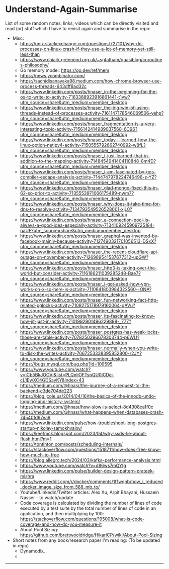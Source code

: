 
# Understand-Again-Summarise

List of some random notes, links, videos which can be directly visited and read (or) stuff which I have to revisit again and summarise in the repo: 
- Misc:
  - https://unix.stackexchange.com/questions/727101/why-do-processes-on-linux-crash-if-they-use-a-lot-of-memory-yet-still-less-than
  - https://www.chiark.greenend.org.uk/~sgtatham/quasiblog/coroutines-philosophy/
  - Go memory model: https://go.dev/ref/mem
  - https://news.ycombinator.com/
  - https://sachidisanayaka98.medium.com/how-chrome-browser-use-process-threads-643dff8ad32c
  - https://www.linkedin.com/posts/hnaser_in-the-beginning-for-the-os-to-write-to-activity-7163388923916861441-t1vw?utm_source=share&utm_medium=member_desktop
  - https://www.linkedin.com/posts/hnaser_the-big-win-of-using-threads-instead-of-processes-activity-7161147178546069506-yehp?utm_source=share&utm_medium=member_desktop
  - https://www.linkedin.com/posts/hnaser_fragmentation-is-a-very-interesting-topic-activity-7156142414989037568-6C96?utm_source=share&utm_medium=member_desktop
  - https://www.linkedin.com/posts/hnaser_today-i-learned-how-the-linux-option-netipv4-activity-7150555792662740992-w8fL?utm_source=share&utm_medium=member_desktop
  - https://www.linkedin.com/posts/hnaser_i-just-learned-that-in-addition-to-the-mapping-activity-7148454941404110848-8m4D?utm_source=share&utm_medium=member_desktop
  - https://www.linkedin.com/posts/hnaser_i-am-fascinated-by-gos-compiler-escape-analysis-activity-7144747978224746496-z-YZ?utm_source=share&utm_medium=member_desktop
  - https://www.linkedin.com/posts/hnaser_glad-mongo-fixed-this-in-62-so-prior-to-activity-7135553971066175489-nwm7?utm_source=share&utm_medium=member_desktop
  - https://www.linkedin.com/posts/hnaser_why-does-it-take-time-for-dns-to-resolve-activity-7134793549526528001-xjL0?utm_source=share&utm_medium=member_desktop
  - https://www.linkedin.com/posts/hnaser_a-connection-pool-is-always-a-good-idea-especially-activity-7134109245909725184-qaUE?utm_source=share&utm_medium=member_desktop
  - https://www.linkedin.com/posts/hnaser_graphql-was-invented-by-facebook-mainly-because-activity-7127490321701056513-DSxX?utm_source=share&utm_medium=member_desktop
  - https://www.linkedin.com/posts/hnaser_the-recent-cloudflare-api-outage-on-november-activity-7126989541537677312-upGW?utm_source=share&utm_medium=member_desktop
  - https://www.linkedin.com/posts/hnaser_http3-is-taking-over-the-world-but-consider-activity-7116186211039285248-Bae7?utm_source=share&utm_medium=member_desktop
  - https://www.linkedin.com/posts/hnaser_i-got-asked-how-vpn-works-on-x-so-here-is-activity-7110641803984322560--ONA?utm_source=share&utm_medium=member_desktop
  - https://www.linkedin.com/posts/hnaser_fun-networking-fact-http-related-pglocks-activity-7108275178979160064-gAVu?utm_source=share&utm_medium=member_desktop
  - https://www.linkedin.com/posts/hnaser_its-fascinating-to-know-how-jit-just-in-activity-7101992901496229888-_777?utm_source=share&utm_medium=member_desktop
  - https://www.linkedin.com/posts/hnaser_postgres-has-weak-locks-those-are-table-activity-7078250396678303744-p6WU?utm_source=share&utm_medium=member_desktop
  - https://www.linkedin.com/posts/hnaser_normally-when-you-write-to-disk-the-writes-activity-7067253338395852800-r2JY?utm_source=share&utm_medium=member_desktop
  - https://bugs.mysql.com/bug.php?id=109595
  - https://www.youtube.com/watch?v=lCb5BkJOOVI&list=PLQnljOFTspQU0ICDe-cL1EwXC4GDSayKY&index=43
  - https://medium.com/@hnasr/the-journey-of-a-request-to-the-backend-c3de704de223
  - https://blog.jcole.us/2014/04/16/the-basics-of-the-innodb-undo-logging-and-history-system/
  - https://medium.com/@hnasr/how-slow-is-select-8d4308ca1f0c
  - https://medium.com/@hnasr/what-happens-when-databases-crash-74540fd97ea9
  - https://www.linkedin.com/pulse/how-troubleshoot-long-postgres-startup-nikolay-samokhvalov/
  - https://keefmck.blogspot.com/2023/04/why-ssds-lie-about-flush.html?m=1
  - https://tontinton.com/posts/scheduling-internals/
  - https://stackoverflow.com/questions/1518711/how-does-free-know-how-much-to-free
  - https://blog.allegro.tech/2024/03/kafka-performance-analysis.html
  - https://www.youtube.com/watch?v=d86ws7mQYIg
  - https://www.linkedin.com/pulse/builder-design-pattern-prateek-mishra
  - https://www.reddit.com/r/docker/comments/1f1wqnb/how_i_reduced_docker_image_size_from_588_mb_to/
  - Youtube/Linkedin/Twitter articles: Alex Xu, Arpit Bhayani, Hussaein Nasser - to watch/update
  - Code coverage is calculated by dividing the number of lines of code executed by a test suite by the total number of lines of code in an application, and then multiplying by 100: https://stackoverflow.com/questions/195008/what-is-code-coverage-and-how-do-you-measure-it
  - About Pool Sizing: https://github.com/brettwooldridge/HikariCP/wiki/About-Pool-Sizing
- Short notes from any book/research paper I'm reading: (To be updated in repo)
  - Dynamodb...
  - 


----------------------------------------------------------------------

